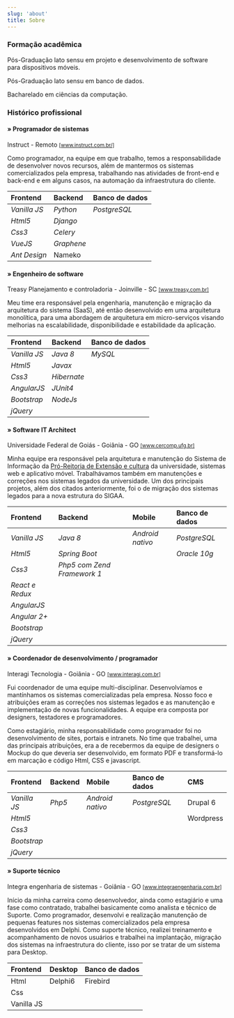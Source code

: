 ```yaml
---
slug: 'about'
title: Sobre
---
```


### Formação acadêmica

Pós-Graduação lato sensu em projeto e desenvolvimento de software para dispositivos móveis.

Pós-Graduação lato sensu em banco de dados.

Bacharelado em ciências da computação.

### Histórico profissional

#### » Programador de sistemas

Instruct - Remoto <small><a href="http://instruct.com.br/" target="_blank" rel="noopener noreferrer">[www.instruct.com.br/]</a></small>

Como programador, na equipe em que trabalho, temos a responsabilidade de desenvolver novos recursos, além de mantermos os sistemas comercializados pela empresa, trabalhando nas atividades de front-end e back-end e em alguns casos, na automação da infraestrutura do cliente.

<table>
  <thead>
    <tr>
      <th align="left">Frontend</th>
      <th align="left">Backend</th>
      <th align="left">Banco de dados</th>
    </tr>
  </thead>
  <tbody>
    <tr>
      <td align="left"><em>Vanilla JS</em></td>
      <td align="left"><em>Python</em></td>
      <td align="left"><em>PostgreSQL</em></td>
    </tr>
    <tr>
      <td align="left"><em>Html5</em></td>
      <td align="left"><em>Django</em></td>
      <td align="left"></td>
    </tr>
    <tr>
      <td align="left"><em>Css3</em></td>
      <td align="left"><em>Celery</em></td>
      <td align="left"></td>
    </tr>
    <tr>
      <td align="left"><em>VueJS</em></td>
      <td align="left"><em>Graphene</em></td>
      <td align="left"></td>
    </tr>
    <tr>
      <td align="left"><em>Ant Design</em></td>
      <td align="left">Nameko</td>
      <td align="left"></td>
    </tr>
  </tbody>
</table>

#### » Engenheiro de software

Treasy Planejamento e controladoria - Joinville - SC <small><a href="https://www.treasy.com.br/" target="_blank" rel="noopener noreferrer">[www.treasy.com.br]</a></small>

Meu time era responsável pela engenharia, manutenção e migração da arquitetura do sistema (SaaS), até então desenvolvido em uma arquitetura monolítica, para uma abordagem de arquitetura em micro-serviços visando melhorias na escalabilidade, disponibilidade e estabilidade da aplicação.

<table>
  <thead>
    <tr>
      <th align="left">Frontend</th>
      <th align="left">Backend</th>
      <th align="left">Banco de dados</th>
    </tr>
  </thead>
  <tbody>
    <tr>
      <td align="left"><em>Vanilla JS</em></td>
      <td align="left"><em>Java 8</em></td>
      <td align="left"><em>MySQL</em></td>
    </tr>
    <tr>
      <td align="left"><em>Html5</em></td>
      <td align="left"><em>Javax</em></td>
      <td align="left"></td>
    </tr>
    <tr>
      <td align="left"><em>Css3</em></td>
      <td align="left"><em>Hibernate</em></td>
      <td align="left"></td>
    </tr>
    <tr>
      <td align="left"><em>AngularJS</em></td>
      <td align="left"><em>JUnit4</em></td>
      <td align="left"></td>
    </tr>
    <tr>
      <td align="left"><em>Bootstrap</em></td>
      <td align="left"><em>NodeJs</em></td>
      <td align="left"></td>
    </tr>
    <tr>
      <td align="left"><em>jQuery</em></td>
      <td align="left"></td>
      <td align="left"></td>
    </tr>
  </tbody>
</table>

#### » Software IT Architect

Universidade Federal de Goiás - Goiânia - GO <small><a href="http://cercomp.ufg.br" target="_blank" rel="noopener noreferrer">[www.cercomp.ufg.br]</a></small>

Minha equipe era responsável pela arquitetura e manutenção do Sistema de Informação da <a href="http://proec.ufg.br/" target="_blank" rel="noopener noreferrer">Pró-Reitoria de Extensão e cultura</a> da universidade, sistemas web e aplicativo móvel. Trabalhávamos também em manutenções e correções nos sistemas legados da universidade.
Um dos principais projetos, além dos citados anteriormente, foi o de migração dos sistemas legados para a nova estrutura do SIGAA.

<table>
  <thead>
    <tr>
      <th align="left">Frontend</th>
      <th align="left">Backend</th>
      <th align="left">Mobile</th>
      <th align="left">Banco de dados</th>
    </tr>
  </thead>
  <tbody>
    <tr>
      <td align="left"><em>Vanilla JS</em></td>
      <td align="left"><em>Java 8</em></td>
      <td align="left"><em>Android nativo</em></td>
      <td align="left"><em>PostgreSQL</em></td>
    </tr>
    <tr>
      <td align="left"><em>Html5</em></td>
      <td align="left"><em>Spring Boot</em></td>
      <td align="left"></td>
      <td align="left"><em>Oracle 10g</em></td>
    </tr>
    <tr>
      <td align="left"><em>Css3</em></td>
      <td align="left"><em>Php5 com Zend Framework 1</em></td>
      <td align="left"></td>
      <td align="left"></td>
    </tr>
    <tr>
      <td align="left"><em>React e Redux</em></td>
      <td align="left"></td>
      <td align="left"></td>
      <td align="left"></td>
    </tr>
    <tr>
      <td align="left"><em>AngularJS</em></td>
      <td align="left"></td>
      <td align="left"></td>
      <td align="left"></td>
    </tr>
    <tr>
      <td align="left"><em>Angular 2+</em></td>
      <td align="left"></td>
      <td align="left"></td>
      <td align="left"></td>
    </tr>
    <tr>
      <td align="left"><em>Bootstrap</em></td>
      <td align="left"></td>
      <td align="left"></td>
      <td align="left"></td>
    </tr>
    <tr>
      <td align="left"><em>jQuery</em></td>
      <td align="left"></td>
      <td align="left"></td>
      <td align="left"></td>
    </tr>
  </tbody>
</table>

#### » Coordenador de desenvolvimento / programador

Interagi Tecnologia - Goiânia - GO <small><a href="http://interagi.com.br" target="_blank" rel="noopener noreferrer">[www.interagi.com.br]</a></small>

Fui coordenador de uma equipe multi-disciplinar. Desenvolvíamos e mantínhamos os sistemas comercializadas pela empresa.
Nosso foco e atribuições eram as correções nos sistemas legados e as manutenção e implementação de novas funcionalidades. A equipe era composta por designers, testadores e programadores.

Como estagiário, minha responsabilidade como programador foi no desenvolvimento de sites, portais e intranets.
No time que trabalhei, uma das principais atribuições, era a de recebermos da equipe de designers o Mockup do que deveria ser desenvolvido, em formato PDF e transformá-lo em marcação e código Html, CSS e javascript.

<table>
  <thead>
    <tr>
      <th align="left">Frontend</th>
      <th align="left">Backend</th>
      <th align="left">Mobile</th>
      <th align="left">Banco de dados</th>
      <th align="left">CMS</th>
    </tr>
  </thead>
  <tbody>
    <tr>
      <td align="left"><em>Vanilla JS</em></td>
      <td align="left"><em>Php5</em></td>
      <td align="left"><em>Android nativo</em></td>
      <td align="left"><em>PostgreSQL</em></td>
      <td align="left">Drupal 6</td>
    </tr>
    <tr>
      <td align="left"><em>Html5</em></td>
      <td align="left"></td>
      <td align="left"></td>
      <td align="left"></td>
      <td align="left">Wordpress</td>
    </tr>
    <tr>
      <td align="left"><em>Css3</em></td>
      <td align="left"></td>
      <td align="left"></td>
      <td align="left"></td>
      <td align="left"></td>
    </tr>
    <tr>
      <td align="left"><em>Bootstrap</em></td>
      <td align="left"></td>
      <td align="left"></td>
      <td align="left"></td>
      <td align="left"></td>
    </tr>
    <tr>
      <td align="left"><em>jQuery</em></td>
      <td align="left"></td>
      <td align="left"></td>
      <td align="left"></td>
      <td align="left"></td>
    </tr>
  </tbody>
</table>

#### » Suporte técnico

Integra engenharia de sistemas - Goiânia - GO <small><a href="http://integraengenharia.com.br" target="_blank" rel="noopener noreferrer">[www.integraengenharia.com.br]</a></small>

Início da minha carreira como desenvolvedor, ainda como estagiário e uma fase como contratado, trabalhei basicamente como analista e técnico de Suporte.
Como programador, desenvolvi e realização manutenção de pequenas features nos sistemas comercializados pela empresa desenvolvidos em Delphi.
Como suporte técnico, realizei treinamento e acompanhamento de novos usuários e trabalhei na implantação, migração dos sistemas na infraestrutura do cliente, isso por se tratar de um sistema para Desktop.

<table>
  <thead>
    <tr>
      <th align="left">Frontend</th>
      <th align="left">Desktop</th>
      <th align="left">Banco de dados</th>
    </tr>
  </thead>
  <tbody>
    <tr>
      <td align="left">Html</td>
      <td align="left">Delphi6</td>
      <td align="left">Firebird</td>
    </tr>
    <tr>
      <td align="left">Css</td>
      <td align="left"></td>
      <td align="left"></td>
    </tr>
    <tr>
      <td align="left">Vanilla JS</td>
      <td align="left"></td>
      <td align="left"></td>
    </tr>
  </tbody>
</table>
